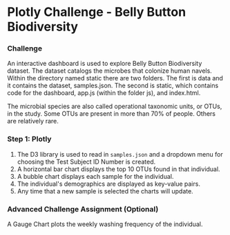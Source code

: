 # Plotly Challenge - Belly Button Biodiversity

### Challenge  
An interactive dashboard is used to explore Belly Button Biodiversity dataset.  The dataset catalogs the microbes that colonize human navels. Within the directory named static there are two folders.  The first is data and it contains the dataset, samples.json.  The second is static, which contains code for the dashboard, app.js (within the folder js), and index.html.

The microbial species are also called operational taxonomic units, or OTUs, in the study. Some OTUs are present in more than 70% of people.  Others are relatively rare.

### Step 1: Plotly
1. The D3 library is used to read in `samples.json` and a dropdown menu for choosing the Test Subject ID Number is created.  
2. A horizontal bar chart displays the top 10 OTUs found in that individual.
3. A bubble chart displays each sample for the individual.
4. The individual's demographics are displayed as key-value pairs.
5. Any time that a new sample is selected the charts will update.

### Advanced Challenge Assignment (Optional)
A Gauge Chart plots the weekly washing frequency of the individual.
